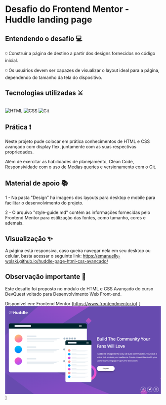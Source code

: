 # Desafio do Frontend Mentor - Huddle landing page 

## Entendendo o desafio 💻

◽ Construir a página de destino a partir dos designs fornecidos no código inicial.

◽ Os usuários devem ser capazes de visualizar o layout ideal para a página, dependendo do tamanho da tela do dispositivo.

## Tecnologias utilizadas ⚔

<div style="display: inline_block"><br>
    <img align="center" alt="HTML" height="45" width="50" src="https://cdn.jsdelivr.net/gh/devicons/devicon/icons/html5/html5-plain-wordmark.svg" />
    <img align="center" alt="CSS" height="45" width="50" src="https://cdn.jsdelivr.net/gh/devicons/devicon/icons/css3/css3-plain-wordmark.svg" />
    <img align="center" alt="Git" height="65" width="70"
src="https://cdn.jsdelivr.net/gh/devicons/devicon/icons/git/git-plain-wordmark.svg" />
</div>

## Prática ❗

Neste projeto pude colocar em prática conhecimentos de HTML e CSS avançado com display flex, juntamente com as suas respectivas propriedades. 

Além de exercitar as habilidades de planejamento, Clean Code, Responsividade com o uso de Medias queries e versionamento com o Git.

## Material de apoio 📚

1 - Na pasta "Design" há imagens dos layouts para desktop e mobile para facilitar o desenvolvimento do projeto.

2 - O arquivo "style-guide.md" contém as informações fornecidas pelo Frontend Mentor para estilização das fontes, como tamanho, cores e ademais.
  
## Visualização ✨
A página está responsiva, caso queira navegar nela em seu desktop ou celular, basta acessar o seguinte link:
https://emanuelly-wolski.github.io/huddle-page-html-css-avancado/

## Observação importante 📝
Este desafio foi proposto no módulo de HTML e CSS Avançado do curso DevQuest voltado para Desenvolvimento Web Front-end.

Disponível em: Frontend Mentor (https://www.frontendmentor.io)
[<img src="./huddle-page.png" alt="layout do site">]




